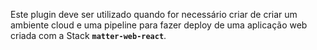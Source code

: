 Este plugin deve ser utilizado quando for necessário criar de criar um ambiente cloud e uma pipeline para fazer deploy de uma aplicação web criada com a Stack **`matter-web-react`**.
